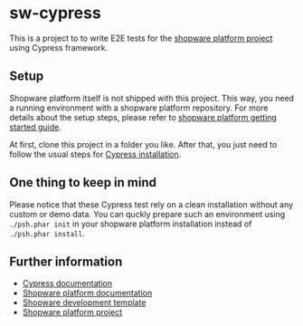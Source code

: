 # sw-cypress

This is a project to to write E2E tests for the [shopware platform project](https://github.com/shopware/platform) using Cypress framework.

## Setup
Shopware platform itself is not shipped with this project. This way, you need a running environment with a shopware platform repository. For more details about the setup steps, please refer to [shopware platform getting started guide](https://docs.shopware.com/en/shopware-platform-dev-en/getting-started).

At first, clone this project in a folder you like. After that, you just need to follow the usual steps for [Cypress installation](https://docs.cypress.io/guides/getting-started/installing-cypress.html).

## One thing to keep in mind

Please notice that these Cypress test rely on a clean installation without any custom or demo data. You can quckly prepare such an environment using `./psh.phar init` in your shopware platform installation instead of `./psh.phar install`.

## Further information

* [Cypress documentation](https://docs.cypress.io/guides/overview/why-cypress.html)
* [Shopware platform documentation](https://docs.shopware.com/en/shopware-platform-dev-en)
* [Shopware development template](https://github.com/shopware/development)
* [Shopware platform project](https://github.com/shopware/platform) 
